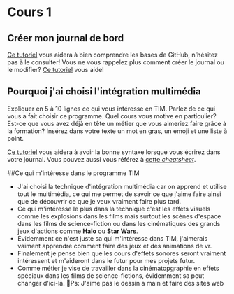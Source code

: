 # Cours 1
## Créer mon journal de bord
[Ce tutoriel](https://guides.github.com/activities/hello-world/) vous aidera à bien comprendre les bases de GitHub, n'hésitez pas à le consulter!
Vous ne vous rappelez plus comment créer le journal ou le modifier? [Ce tutoriel](https://youtu.be/lX3bpuLK_Sg) vous aide! 

## Pourquoi j'ai choisi l'intégration multimédia
Expliquer en 5 à 10 lignes ce qui vous intéresse en TIM. Parlez de ce qui vous a fait choisir ce programme. Quel cours vous motive en particulier? Est-ce que vous avez déjà en tête un métier que vous aimeriez faire grâce à la formation? Insérez dans votre texte un mot en gras, un emoji et une liste à point. 

[Ce tutoriel](https://guides.github.com/features/mastering-markdown/) vous aidera à avoir la bonne syntaxe lorsque vous écrirez dans votre journal. Vous pouvez aussi vous référez à [cette *cheatsheet*](https://github.com/tchapi/markdown-cheatsheet/blob/master/README.md). 

##Ce qui m'intéresse dans le programme TIM

* J'ai choisi la technique d'intégration multimédia car on apprend et utilise tout le multimédia, ce qui me permet de savoir ce que j'aime faire ainsi que de découvrir ce que je veux vraiment faire plus tard.
* Ce qui m'intéresse le plus dans la technique c'est les effets visuels comme les explosions dans les films mais surtout les scènes d'espace dans les films de science-fiction ou dans les cinématiques des grands jeux d'actions comme **Halo** ou **Star Wars**.
* Évidemment ce n'est juste sa qui m'intéresse dans TIM, j'aimerais vaiment apprendre comment faire des jeux et des animations de vr.
* Finalement je pense bien que les cours d'effets sonores seront vraiment intéressent et m'aideront dans le futur pour mes projets futur.
* Comme métier je vise de travailler dans la cinématopgraphie en effets spéciaux dans les films de science-fictions, évidemment sa peut changer d'ici-là.
🦨Ps: J'aime pas le dessin a main et faire des sites web

